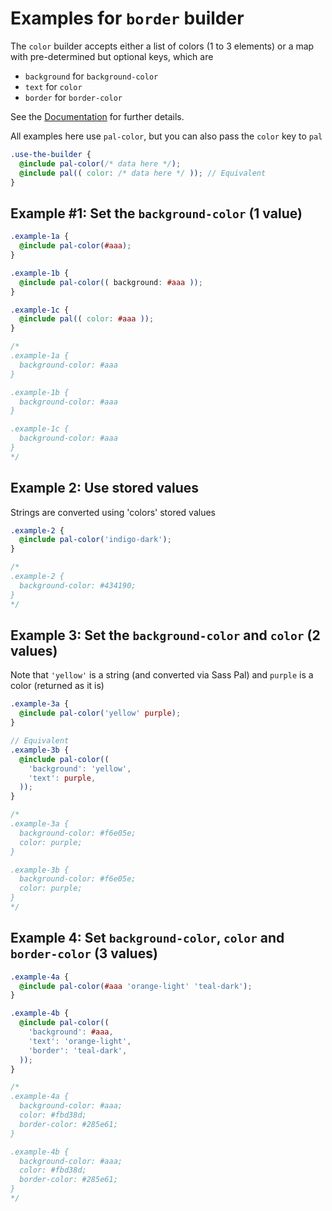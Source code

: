 # Examples for `border` builder

The `color` builder accepts either a list of colors (1 to 3 elements) or a map with pre-determined but optional keys, which are
- `background` for `background-color`
- `text` for `color`
- `border` for `border-color`

See the [Documentation](https://alaindet.github.io/sass-pal/) for further details.

All examples here use `pal-color`, but you can also pass the `color` key to `pal`

```scss
.use-the-builder {
  @include pal-color(/* data here */);
  @include pal(( color: /* data here */ )); // Equivalent
}
```

## Example #1: Set the `background-color` (1 value)
```scss
.example-1a {
  @include pal-color(#aaa);
}

.example-1b {
  @include pal-color(( background: #aaa ));
}

.example-1c {
  @include pal(( color: #aaa ));
}

/*
.example-1a {
  background-color: #aaa
}

.example-1b {
  background-color: #aaa
}

.example-1c {
  background-color: #aaa
}
*/
```

## Example 2: Use stored values

Strings are converted using 'colors' stored values

```scss
.example-2 {
  @include pal-color('indigo-dark');
}

/*
.example-2 {
  background-color: #434190;
}
*/
```

## Example 3: Set the `background-color` and `color` (2 values)

Note that `'yellow'` is a string (and converted via Sass Pal) and `purple` is a color (returned as it is)

```scss
.example-3a {
  @include pal-color('yellow' purple);
}

// Equivalent
.example-3b {
  @include pal-color((
    'background': 'yellow',
    'text': purple,
  ));
}

/*
.example-3a {
  background-color: #f6e05e;
  color: purple;
}

.example-3b {
  background-color: #f6e05e;
  color: purple;
}
*/
```

## Example 4: Set `background-color`, `color` and `border-color` (3 values)

```scss
.example-4a {
  @include pal-color(#aaa 'orange-light' 'teal-dark');
}

.example-4b {
  @include pal-color((
    'background': #aaa,
    'text': 'orange-light',
    'border': 'teal-dark',
  ));
}

/*
.example-4a {
  background-color: #aaa;
  color: #fbd38d;
  border-color: #285e61;
}

.example-4b {
  background-color: #aaa;
  color: #fbd38d;
  border-color: #285e61;
}
*/
```
